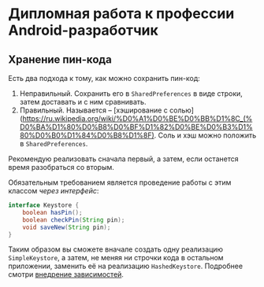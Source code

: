 # Дипломная работа к профессии Android-разработчик

## Хранение пин-кода

Есть два подхода к тому, как можно сохранить пин-код:

1. Неправильный. Сохранить его в `SharedPreferences` в виде строки, затем доставать и с ним сравнивать.
2. Правильный. Называется – [хэширование с солью](https://ru.wikipedia.org/wiki/%D0%A1%D0%BE%D0%BB%D1%8C_(%D0%BA%D1%80%D0%B8%D0%BF%D1%82%D0%BE%D0%B3%D1%80%D0%B0%D1%84%D0%B8%D1%8F). Соль и хэш можно положить в `SharedPreferences`.

Рекомендую реализовать сначала первый, а затем, если останется время разобраться со вторым. 

Обязательным требованием является проведение работы с этим классом *через интерфейс*:

```java
interface Keystore {
    boolean hasPin();
    boolean checkPin(String pin);
    void saveNew(String pin);
}
```
Таким образом вы сможете вначале создать одну реализацию `SimpleKeystore`, а затем, не меняя ни строчки кода в остальном  приложении, заменить её на реализацию `HashedKeystore`. Подробнее смотри [внедрение зависимостей](app.md).
